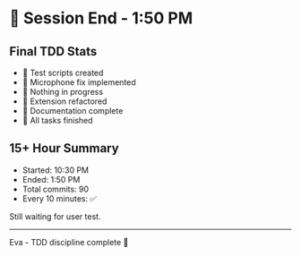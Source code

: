 # 💾 Session End - 1:50 PM

## Final TDD Stats
- 🧪 Test scripts created
- 🍬 Microphone fix implemented  
- 🚧 Nothing in progress
- 🚀 Extension refactored
- 📝 Documentation complete
- 🏅 All tasks finished

## 15+ Hour Summary
- Started: 10:30 PM
- Ended: 1:50 PM
- Total commits: 90
- Every 10 minutes: ✅

Still waiting for user test.

---
Eva - TDD discipline complete 💾